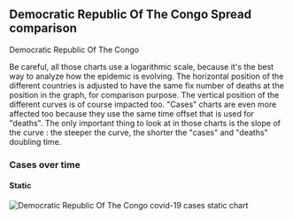## Democratic Republic Of The Congo Spread comparison 

Democratic Republic Of The Congo



Be careful, all those charts use a logarithmic scale, because it's the best way to analyze how the epidemic is evolving. 
The horizontal position of the different countries is adjusted to have the same fix number of deaths at the position in the graph, for comparison purpose.
The vertical position of the different curves is of course impacted too.
"Cases" charts are even more affected too because they use the same time offset that is used for "deaths".
The only important thing to look at in those charts is the slope of the curve : the steeper the curve, the shorter the "cases" and "deaths" doubling time.


 
### Cases over time
 
#### Static
![Democratic Republic Of The Congo covid-19 cases static chart](https://raw.githubusercontent.com/madlag/coronavirus_study/master/notebooks/graphs/2020-03-20/countries/Democratic_Republic_Of_The_Congo/2020-03-20_Democratic_Republic_Of_The_Congo_deaths.png "Democratic Republic Of The Congo covid-19 cases static chart")   

